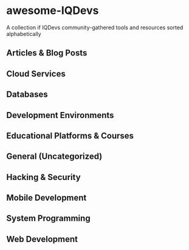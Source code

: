 # awesome-IQDevs
A collection if IQDevs community-gathered tools and resources sorted alphabetically

## Articles & Blog Posts

## Cloud Services

## Databases

## Development Environments

## Educational Platforms & Courses

## General (Uncategorized)

## Hacking & Security

## Mobile Development

## System Programming

## Web Development
